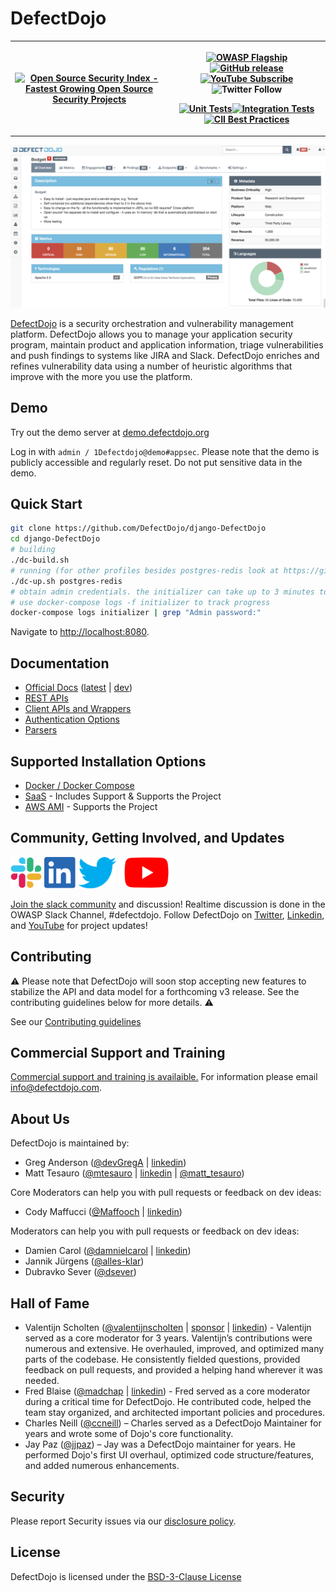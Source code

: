 # DefectDojo

<table>
   <tr styl="margin: 0; position: absolute; top: 50%; -ms-transform: translateY(-50%); transform: translateY(-50%);">
     <th><a href="https://opensourcesecurityindex.io/" target="_blank" rel="noopener">
         <img style="width: 282px; height: 56px" src="https://opensourcesecurityindex.io/badge.svg"
           alt="Open Source Security Index - Fastest Growing Open Source Security Projects" width="282" height="56" />
       </a></th>
     <th>
       <p><a href="https://www.owasp.org/index.php/OWASP_DefectDojo_Project"><img
             src="https://img.shields.io/badge/owasp-flagship%20project-orange.svg" alt="OWASP Flagship"></a> <a
           href="https://github.com/DefectDojo/django-DefectDojo"><img
             src="https://img.shields.io/github/release/DefectDojo/django-DefectDojo.svg" alt="GitHub release"></a> <a
           href="https://www.youtube.com/channel/UCWw9qzqptiIvTqSqhOFuCuQ"><img
             src="https://img.shields.io/badge/youtube-subscribe-%23c4302b.svg" alt="YouTube Subscribe"></a> <img
           src="https://img.shields.io/twitter/follow/defectdojo.svg?style=social&amp;label=Follow" alt="Twitter Follow">
       </p>
       <p><a href="https://github.com/DefectDojo/django-DefectDojo/actions"><img
             src="https://github.com/DefectDojo/django-DefectDojo/actions/workflows/unit-tests.yml/badge.svg?branch=master"
             alt="Unit Tests"></a><a href="https://github.com/DefectDojo/django-DefectDojo/actions"><img
             src="https://github.com/DefectDojo/django-DefectDojo/actions/workflows/integration-tests.yml/badge.svg?branch=master"
             alt="Integration Tests"></a> <a href="https://bestpractices.coreinfrastructure.org/projects/2098"><img
             src="https://bestpractices.coreinfrastructure.org/projects/2098/badge" alt="CII Best Practices"></a></p>
     </th>
   </tr>
 </table>

![Screenshot of DefectDojo](https://raw.githubusercontent.com/DefectDojo/django-DefectDojo/dev/docs/static/images/screenshot1.png)

[DefectDojo](https://www.defectdojo.com/) is a security orchestration and
vulnerability management platform.
DefectDojo allows you to manage your application security program, maintain
product and application information, triage vulnerabilities and
push findings to systems like JIRA and Slack. DefectDojo enriches and
refines vulnerability data using a number of heuristic algorithms that
improve with the more you use the platform.

## Demo

Try out the demo server at [demo.defectdojo.org](https://demo.defectdojo.org)

Log in with `admin / 1Defectdojo@demo#appsec`. Please note that the demo is publicly accessible and regularly reset. Do not put sensitive data in the demo.

## Quick Start

```sh
git clone https://github.com/DefectDojo/django-DefectDojo
cd django-DefectDojo
# building
./dc-build.sh
# running (for other profiles besides postgres-redis look at https://github.com/DefectDojo/django-DefectDojo/blob/dev/readme-docs/DOCKER.md)
./dc-up.sh postgres-redis
# obtain admin credentials. the initializer can take up to 3 minutes to run
# use docker-compose logs -f initializer to track progress
docker-compose logs initializer | grep "Admin password:"
```

Navigate to <http://localhost:8080>.


## Documentation

- [Official Docs](https://documentation.defectdojo.com/) ([latest](https://documentation.defectdojo.com/) | [dev](https://documentation.defectdojo.com/dev))
- [REST APIs](https://documentation.defectdojo.com/integrations/api-v2-docs/)
- [Client APIs and Wrappers](https://documentation.defectdojo.com/integrations/api-v2-docs/#clients--api-wrappers)
- [Authentication Options](readme-docs/AVAILABLE-PLUGINS.md)
- [Parsers](https://documentation.defectdojo.com/integrations/parsers/)

## Supported Installation Options

* [Docker / Docker Compose](readme-docs/DOCKER.md)
* [SaaS](https://www.defectdojo.com/pricing) - Includes Support & Supports the Project
* [AWS AMI](https://aws.amazon.com/marketplace/pp/prodview-m2a25gr67xbzk) - Supports the Project

## Community, Getting Involved, and Updates

[<img src="https://raw.githubusercontent.com/DefectDojo/django-DefectDojo/dev/docs/static/images/slack-logo-icon.png" alt="Slack" height="50"/>](https://owasp-slack.herokuapp.com/)
[<img src="https://raw.githubusercontent.com/DefectDojo/django-DefectDojo/dev/docs/static/images/Linkedin-logo-icon-png.png" alt="LinkedIn" height="50"/>](https://www.linkedin.com/company/defectdojo)
[<img src="https://raw.githubusercontent.com/DefectDojo/django-DefectDojo/dev/docs/static/images/Twitter_Logo.png" alt="Twitter" height="50"/>](https://twitter.com/defectdojo)
[<img src="https://raw.githubusercontent.com/DefectDojo/django-DefectDojo/dev/docs/static/images/YouTube-Emblem.png" alt="Youtube" height="50"/>](https://www.youtube.com/channel/UCWw9qzqptiIvTqSqhOFuCuQ)

[Join the slack community](https://owasp.org/slack/invite) and discussion! Realtime discussion is done in the OWASP Slack Channel, #defectdojo.
Follow DefectDojo on [Twitter](https://twitter.com/defectdojo), [Linkedin](https://www.linkedin.com/company/defectdojo), and [YouTube](https://www.youtube.com/channel/UCWw9qzqptiIvTqSqhOFuCuQ) for project updates!

## Contributing

:warning: Please note that DefectDojo will soon stop accepting new features to stabilize the API and data model for a
forthcoming v3 release. See the contributing guidelines below for more details. :warning:

See our [Contributing guidelines](readme-docs/CONTRIBUTING.md)

## Commercial Support and Training
[Commercial support and training is availaible.](https://www.defectdojo.com/) For information please email info@defectdojo.com.

## About Us

DefectDojo is maintained by:
* Greg Anderson ([@devGregA](https://github.com/devgrega) | [linkedin](https://www.linkedin.com/in/g-anderson/))
* Matt Tesauro ([@mtesauro](https://github.com/mtesauro) | [linkedin](https://www.linkedin.com/in/matttesauro/) | [@matt_tesauro](https://twitter.com/matt_tesauro))

Core Moderators can help you with pull requests or feedback on dev ideas:
* Cody Maffucci ([@Maffooch](https://github.com/maffooch) | [linkedin](https://www.linkedin.com/in/cody-maffucci))

Moderators can help you with pull requests or feedback on dev ideas:
* Damien Carol ([@damnielcarol](https://github.com/damiencarol) | [linkedin](https://www.linkedin.com/in/damien-carol/))
* Jannik Jürgens ([@alles-klar](https://github.com/alles-klar))
* Dubravko Sever ([@dsever](https://github.com/dsever))


## Hall of Fame
* Valentijn Scholten ([@valentijnscholten](https://github.com/valentijnscholten) | [sponsor](https://github.com/sponsors/valentijnscholten) | [linkedin](https://www.linkedin.com/in/valentijn-scholten/)) - Valentijn served as a core moderator for 3 years. Valentijn’s contributions were numerous and extensive. He overhauled, improved, and optimized many parts of the codebase. He consistently fielded questions, provided feedback on pull requests, and provided a helping hand wherever it was needed.
* Fred Blaise ([@madchap](https://github.com/madchap) | [linkedin](https://www.linkedin.com/in/fredblaise/)) - Fred served as a core moderator during a critical time for DefectDojo. He contributed code, helped the team stay organized, and architected important policies and procedures.
* Charles Neill ([@ccneill](https://twitter.com/ccneill)) – Charles served as a
    DefectDojo Maintainer for years and wrote some of Dojo's core functionality.
* Jay Paz ([@jjpaz](https://twitter.com/jjpaz)) – Jay was a DefectDojo
  maintainer for years. He performed Dojo's first UI overhaul, optimized code structure/features, and added numerous enhancements.


## Security

Please report Security issues via our [disclosure policy](readme-docs/SECURITY.md).

## License

DefectDojo is licensed under the [BSD-3-Clause License](LICENSE.md)
